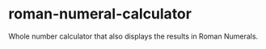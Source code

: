 # roman-numeral-calculator
Whole number calculator that also displays the results in Roman Numerals.
